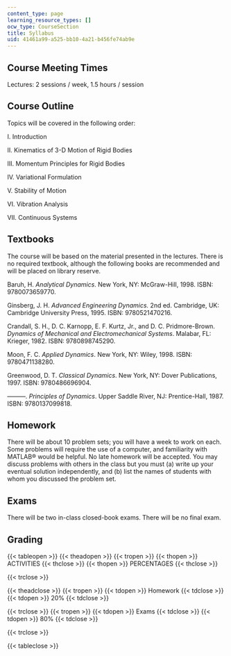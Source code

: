 ```yaml
---
content_type: page
learning_resource_types: []
ocw_type: CourseSection
title: Syllabus
uid: 41461a99-a525-bb10-4a21-b456fe74ab9e
---
```


Course Meeting Times
--------------------

Lectures: 2 sessions / week, 1.5 hours / session

Course Outline
--------------

Topics will be covered in the following order:

I. Introduction

II. Kinematics of 3-D Motion of Rigid Bodies

III. Momentum Principles for Rigid Bodies

IV. Variational Formulation

V. Stability of Motion

VI. Vibration Analysis

VII. Continuous Systems

Textbooks
---------

The course will be based on the material presented in the lectures. There is no required textbook, although the following books are recommended and will be placed on library reserve.

Baruh, H. _Analytical Dynamics_. New York, NY: McGraw-Hill, 1998. ISBN: 9780073659770.

Ginsberg, J. H. _Advanced Engineering Dynamics._ 2nd ed. Cambridge, UK: Cambridge University Press, 1995. ISBN: 9780521470216.

Crandall, S. H., D. C. Karnopp, E. F. Kurtz, Jr., and D. C. Pridmore-Brown. _Dynamics of Mechanical and Electromechanical Systems_. Malabar, FL: Krieger, 1982. ISBN: 9780898745290.

Moon, F. C. _Applied Dynamics_. New York, NY: Wiley, 1998. ISBN: 9780471138280.

Greenwood, D. T. _Classical Dynamics_. New York, NY: Dover Publications, 1997. ISBN: 9780486696904.

———. _Principles of Dynamics_. Upper Saddle River, NJ: Prentice-Hall, 1987. ISBN: 9780137099818.

Homework
--------

There will be about 10 problem sets; you will have a week to work on each. Some problems will require the use of a computer, and familiarity with MATLAB® would be helpful. No late homework will be accepted. You may discuss problems with others in the class but you must (a) write up your eventual solution independently, and (b) list the names of students with whom you discussed the problem set.

Exams
-----

There will be two in-class closed-book exams. There will be no final exam.

Grading
-------

{{< tableopen >}}
{{< theadopen >}}
{{< tropen >}}
{{< thopen >}}
ACTIVITIES
{{< thclose >}}
{{< thopen >}}
PERCENTAGES
{{< thclose >}}

{{< trclose >}}

{{< theadclose >}}
{{< tropen >}}
{{< tdopen >}}
Homework
{{< tdclose >}}
{{< tdopen >}}
20%
{{< tdclose >}}

{{< trclose >}}
{{< tropen >}}
{{< tdopen >}}
Exams
{{< tdclose >}}
{{< tdopen >}}
80%
{{< tdclose >}}

{{< trclose >}}

{{< tableclose >}}